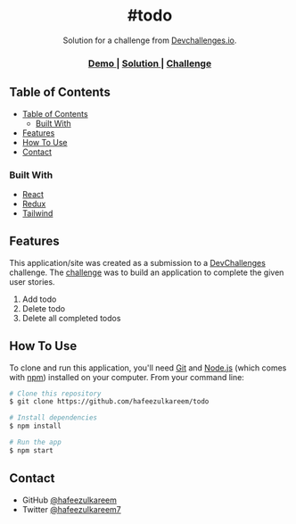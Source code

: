 <h1 align="center">#todo</h1>

<div align="center">
   Solution for a challenge from  <a href="http://devchallenges.io" target="_blank">Devchallenges.io</a>.
</div>

<div align="center">
  <h3>
    <a href="https://{your-demo-link.your-domain}">
      Demo
    </a>
    <span> | </span>
    <a href="https://github.com/hafeezulkareem/todo">
      Solution
    </a>
    <span> | </span>
    <a href="https://devchallenges.io/challenges/hH6PbOHBdPm6otzw2De5">
      Challenge
    </a>
  </h3>
</div>

<!-- TABLE OF CONTENTS -->
## Table of Contents

- [Table of Contents](#table-of-contents)
  - [Built With](#built-with)
- [Features](#features)
- [How To Use](#how-to-use)
- [Contact](#contact)


### Built With

-  [React](https://reactjs.org/)
-  [Redux](https://redux.js.org/)
-  [Tailwind](https://tailwindcss.com/)

## Features

This application/site was created as a submission to a [DevChallenges](https://devchallenges.io/challenges) challenge. The [challenge](https://devchallenges.io/challenges/hH6PbOHBdPm6otzw2De5) was to build an application to complete the given user stories.

1. Add todo
2. Delete todo
3. Delete all completed todos

## How To Use

<!-- Example: -->

To clone and run this application, you'll need [Git](https://git-scm.com) and [Node.js](https://nodejs.org/en/download/) (which comes with [npm](http://npmjs.com)) installed on your computer. From your command line:

```bash
# Clone this repository
$ git clone https://github.com/hafeezulkareem/todo

# Install dependencies
$ npm install

# Run the app
$ npm start
```

## Contact

-  GitHub [@hafeezulkareem](https://github.com/hafeezulkareem)
-  Twitter [@hafeezulkareem7](https://twitter.com/hafeezulkareem7)
